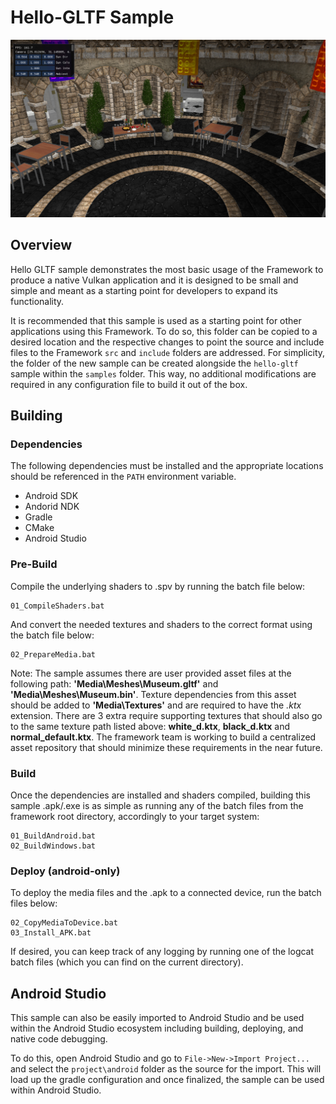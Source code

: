 # Hello-GLTF Sample

![Screenshot](img/screenshot.png)

## Overview

Hello GLTF sample demonstrates the most basic usage of the Framework to produce a native Vulkan application and it is designed to be small and simple and meant as a starting point for developers to expand its functionality.

It is recommended that this sample is used as a starting point for other applications using this Framework. To do so, this folder can be copied to a desired location and the respective changes to point the source and include files to the Framework `src` and `include` folders are addressed. For simplicity, the folder of the new sample can be created alongside the `hello-gltf` sample within the `samples` folder. This way, no additional modifications are required in any configuration file to build it out of the box.

## Building

### Dependencies

The following dependencies must be installed and the appropriate locations should be referenced in the `PATH` environment variable.

* Android SDK
* Andorid NDK
* Gradle
* CMake
* Android Studio

### Pre-Build

Compile the underlying shaders to .spv by running the batch file below:

```
01_CompileShaders.bat
```

And convert the needed textures and shaders to the correct format using the batch file below:

```
02_PrepareMedia.bat
```

Note: The sample assumes there are user provided asset files at the following path: **'Media\Meshes\Museum.gltf'** and **'Media\Meshes\Museum.bin'**.
Texture dependencies from this asset should be added to **'Media\Textures\'** and are required to have the *.ktx* extension.
There are 3 extra require supporting textures that should also go to the same texture path listed above: **white_d.ktx**, **black_d.ktx** and **normal_default.ktx**.
The framework team is working to build a centralized asset repository that should minimize these requirements in the near future.

### Build

Once the dependencies are installed and shaders compiled, building this sample .apk/.exe is as simple as running any of the batch files from the framework root directory, accordingly to your target system:

```
01_BuildAndroid.bat
02_BuildWindows.bat
```

### Deploy (android-only)

To deploy the media files and the .apk to a connected device, run the batch files below:

```
02_CopyMediaToDevice.bat
03_Install_APK.bat
```

If desired, you can keep track of any logging by running one of the logcat batch files (which you can find on the current directory).

## Android Studio

This sample can also be easily imported to Android Studio and be used within the Android Studio ecosystem including building, deploying, and native code debugging.

To do this, open Android Studio and go to `File->New->Import Project...` and select the `project\android` folder as the source for the import. This will load up the gradle configuration and once finalized, the sample can be used within Android Studio.
